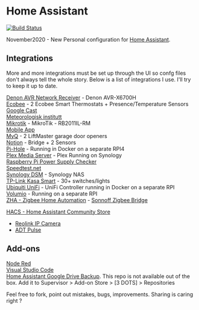 # Home Assistant #

[![Build Status](https://travis-ci.com/HooverG/home-assistant-configuration.svg?branch=master)](https://travis-ci.com/HooverG/home-assistant-configuration)

November2020 - New Personal configuration for [Home Assistant](https://www.home-assistant.io/).

## Integrations ##
More and more integrations must be set up through the UI so confg files don't always tell the whole story.
Below is a list of integrations I use. I'll try to keep it up to date.  

[Denon AVR Network Receiver](https://www.home-assistant.io/integrations/denonavr/) - Denon AVR-X6700H  
[Ecobee](https://www.home-assistant.io/integrations/ecobee/) - 2 Ecobee Smart Thermostats + Presence/Temperature Sensors  
[Google Cast](https://www.home-assistant.io/integrations/cast/)  
[Meteorologisk institutt](https://www.home-assistant.io/integrations/met/)  
[Mikrotik](https://www.home-assistant.io/integrations/mikrotik/) - MikroTik - RB2011IL-RM  
[Mobile App](https://www.home-assistant.io/integrations/mobile_app/)  
[MyQ](https://www.home-assistant.io/integrations/myq/)  - 2 LiftMaster garage door openers  
[Notion](https://www.home-assistant.io/integrations/notion/) - Bridge + 2 Sensors  
[Pi-Hole](https://www.home-assistant.io/integrations/pi_hole/) - Running in Docker on a separate RPI4  
[Plex Media Server](https://www.home-assistant.io/integrations/plex/)  - Plex Running on Synology  
[Raspberry Pi Power Supply Checker](https://www.home-assistant.io/integrations/rpi_power/)  
[Speedtest.net](https://www.home-assistant.io/integrations/speedtestdotnet/)  
[Synology DSM](https://www.home-assistant.io/integrations/synology_dsm/) - Synology NAS  
[TP-Link Kasa Smart](https://www.home-assistant.io/integrations/tplink/) - 30+ switches/lights  
[Ubiquiti UniFi](https://www.home-assistant.io/integrations/unifi/) - UniFi Controller running in Docker on a separate RPI  
[Volumio](https://www.home-assistant.io/integrations/volumio/) - Running on a separate RPI  
[ZHA - Zigbee Home Automation](https://www.home-assistant.io/integrations/zha/) - [Sonnoff Zigbee Bridge](https://sonoff.tech/product/smart-home-security/zbbridge/)  


[HACS - Home Assistant Community Store](https://hacs.xyz/)  
* [Reolink IP Camera](https://github.com/fwestenberg/reolink_dev)  
* [ADT Pulse](https://github.com/rsnodgrass/hass-adtpulse)  

## Add-ons ##
[Node Red](https://github.com/hassio-addons/addon-node-red)  
[Visual Studio Code](https://github.com/hassio-addons/addon-vscode)  
[Home Assistant Google Drive Backup](https://github.com/sabeechen/hassio-google-drive-backup). This repo is not available out of the box. Add it to Supervisor > Add-on Store > [3 DOTS] > Repositories

Feel free to fork, point out mistakes, bugs, improvements. Sharing is caring right ?